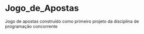 # Jogo_de_Apostas
 Jogo de apostas construído como primeiro projeto da disciplina de programação concorrente
